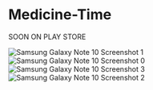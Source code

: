 # Medicine-Time
SOON ON PLAY STORE


![Samsung Galaxy Note 10 Screenshot 1](https://github.com/AesBiarenti/Medicine-Time/assets/90055274/7a6fc897-d468-4f48-ac7e-3e5dab6a509a)
![Samsung Galaxy Note 10 Screenshot 0](https://github.com/AesBiarenti/Medicine-Time/assets/90055274/adbe8bb2-b743-47ce-a1a0-8ec742265a01)
![Samsung Galaxy Note 10 Screenshot 3](https://github.com/AesBiarenti/Medicine-Time/assets/90055274/11beabe0-f2cb-4acc-9dc4-41de5635643e)
![Samsung Galaxy Note 10 Screenshot 2](https://github.com/AesBiarenti/Medicine-Time/assets/90055274/bb76778e-c96d-456c-8040-33fc52154320)

